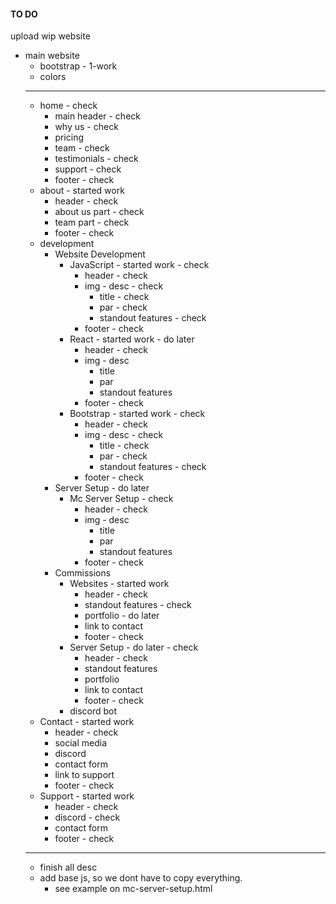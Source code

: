 #### TO DO

upload wip website

- main website
    - bootstrap - 1-work
    - colors
    ---
    - home - check
        - main header - check
        - why us - check
        - pricing
        - team - check
        - testimonials - check
        - support - check
        - footer - check
    - about - started work
        - header - check
        - about us part - check
        - team part - check
        - footer - check
    - development
        - Website Development
            - JavaScript - started work - check
                - header - check
                - img - desc - check
                    - title - check
                    - par - check
                    - standout features - check
                - footer - check
            - React - started work - do later
                - header - check
                - img - desc
                    - title
                    - par
                    - standout features
                - footer - check
            - Bootstrap - started work - check
                - header - check
                - img - desc - check
                    - title - check
                    - par - check
                    - standout features - check
                - footer - check
        - Server Setup - do later
            - Mc Server Setup - check
                - header - check
                - img - desc
                    - title
                    - par
                    - standout features
                - footer - check
        - Commissions
            - Websites - started work
                - header - check
                - standout features - check
                - portfolio - do later
                - link to contact 
                - footer - check
            - Server Setup - do later - check
                - header - check
                - standout features
                - portfolio
                - link to contact
                - footer - check
            - discord bot
    - Contact - started work
        - header - check
        - social media 
        - discord
        - contact form
        - link to support
        - footer - check
    - Support - started work
        - header - check
        - discord - check
        - contact form
        - footer - check
    ---
    - finish all desc
    - add base js, so we dont have to copy everything.
        - see example on mc-server-setup.html